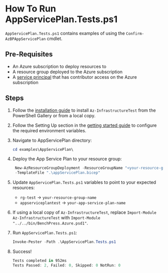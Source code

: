 # How To Run AppServicePlan.Tests.ps1

`AppServicePlan.Tests.ps1` contains examples of using the `Confirm-AzBPAppServicePlan` cmdlet.

## Pre-Requisites

- An Azure subscription to deploy resources to
- A resource group deployed to the Azure subscription
- A [service principal](https://learn.microsoft.com/en-us/cli/azurecreate-an-azure-service-principal-azure-cli#password-based-authentication)
that has contributor access on the Azure subscription

## Steps

1. Follow the [installation guide](../../docs/installation.md) to install `Az-InfrastructureTest` from the PowerShell
Gallery or from a local copy.
1. Follow the Setting Up section in the [getting started guide](../../docs/getting_started.md) to configure the
required environment variables.
1. Navigate to AppServicePlan directory:

   ```Powershell
   cd examples\AppServicePlan\
   ```

1. Deploy the App Service Plan to your resource group:

   ```Powershell
    New-AzResourceGroupDeployment -ResourceGroupName "<your-resource-group-name>"`
    -TemplateFile ".\appServicePlan.bicep"
   ```

1. Update `AppServicePlan.Tests.ps1` variables to point to your expected resources:

   - `rg-test` -> `your-resource-group-name`
   - `appserviceplantest` -> `your-app-service-plan-name`

1. If using a local copy of `Az-InfrastructureTest`, replace `Import-Module Az-InfrastructureTest` with
`Import-Module "../../bin/BenchPress.Azure.psd1"`.

1. Run `AppServicePlan.Tests.ps1`:

   ```Powershell
   Invoke-Pester -Path .\AppServicePlan.Tests.ps1
   ```

1. Success!

   ```Powershell
   Tests completed in 952ms
   Tests Passed: 2, Failed: 0, Skipped: 0 NotRun: 0
   ```
